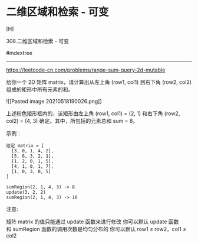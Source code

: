# 二维区域和检索 - 可变
[H]

308.二维区域和检索 - 可变

#indextree 

---

https://leetcode-cn.com/problems/range-sum-query-2d-mutable

给你一个 2D 矩阵 matrix，请计算出从左上角 (row1, col1) 到右下角 (row2, col2) 组成的矩形中所有元素的和。

![[Pasted image 20210518190026.png]]

上述粉色矩形框内的，该矩形由左上角 (row1, col1) = (2, 1) 和右下角 (row2, col2) = (4, 3) 确定。其中，所包括的元素总和 sum = 8。

示例：
```
给定 matrix = [
  [3, 0, 1, 4, 2],
  [5, 6, 3, 2, 1],
  [1, 2, 0, 1, 5],
  [4, 1, 0, 1, 7],
  [1, 0, 3, 0, 5]
]

sumRegion(2, 1, 4, 3) -> 8
update(3, 2, 2)
sumRegion(2, 1, 4, 3) -> 10
```

注意:

矩阵 matrix 的值只能通过 update 函数来进行修改
你可以默认 update 函数和 sumRegion 函数的调用次数是均匀分布的
你可以默认 row1 ≤ row2，col1 ≤ col2

